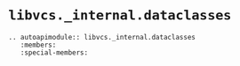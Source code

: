 # `libvcs._internal.dataclasses`

```{eval-rst}
.. autoapimodule:: libvcs._internal.dataclasses
   :members:
   :special-members:

```
